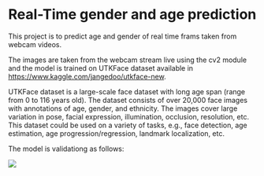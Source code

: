 # Real-Time gender and age prediction

This project is to predict age and gender of real time frams taken from webcam videos.  

The images are taken from the webcam stream live using the cv2 module and the model is trained on UTKFace dataset available in https://www.kaggle.com/jangedoo/utkface-new.

UTKFace dataset is a large-scale face dataset with long age span (range from 0 to 116 years old). The dataset consists of over 20,000 face images with annotations of age, gender, and ethnicity. The images cover large variation in pose, facial expression, illumination, occlusion, resolution, etc. This dataset could be used on a variety of tasks, e.g., face detection, age estimation, age progression/regression, landmark localization, etc.

The model is validationg as follows: 

![](https://github.com/F-Aghaeipoor/DL-Real-Time-Age-and-Gender-Prediction-on-UTKFace/blob/master/Mylogo.gif)</center>

